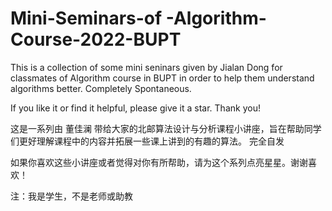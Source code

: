 # Mini-Seminars-of -Algorithm-Course-2022-BUPT
This is a collection of some mini seninars given by Jialan Dong for classmates of Algorithm course in BUPT in order to help them understand algorithms better. 
Completely Spontaneous.

If you like it or find it helpful, please give it a star. Thank you!

这是一系列由 董佳澜 带给大家的北邮算法设计与分析课程小讲座，旨在帮助同学们更好理解课程中的内容并拓展一些课上讲到的有趣的算法。
完全自发

如果你喜欢这些小讲座或者觉得对你有所帮助，请为这个系列点亮星星。谢谢喜欢！

注：我是学生，不是老师或助教
